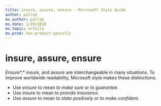 ```yaml
---
title: insure, assure, ensure - Microsoft Style Guide
author: pallep
ms.author: pallep
ms.date: 1/19/2018
ms.topic: article
ms.prod: non-product-specific
---
```


# insure, assure, ensure

*Ensure**,* *insure,* and *assure* are interchangeable in many situations. To improve worldwide readability, Microsoft style makes these distinctions:

  - Use *ensure* to mean *to make sure* or *to guarantee*. 
  - Use *insure* to mean *to provide insurance*. 
  - Use *assure* to mean *to state positively* or *to make confident*. 
